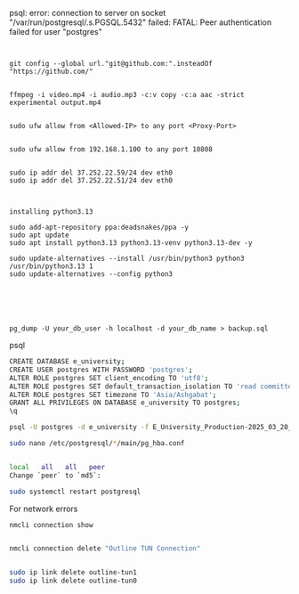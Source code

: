 psql: error: connection to server on socket "/var/run/postgresql/.s.PGSQL.5432" failed: FATAL:  Peer authentication failed for user "postgres"
	

~~~bashALTER USER postgres WITH PASSWORD 'your_new_password';


git config --global url."git@github.com:".insteadOf "https://github.com/"


ffmpeg -i video.mp4 -i audio.mp3 -c:v copy -c:a aac -strict experimental output.mp4


sudo ufw allow from <Allowed-IP> to any port <Proxy-Port>


sudo ufw allow from 192.168.1.100 to any port 10808


sudo ip addr del 37.252.22.59/24 dev eth0
sudo ip addr del 37.252.22.51/24 dev eth0  



installing python3.13

sudo add-apt-repository ppa:deadsnakes/ppa -y
sudo apt update
sudo apt install python3.13 python3.13-venv python3.13-dev -y

sudo update-alternatives --install /usr/bin/python3 python3 /usr/bin/python3.13 1
sudo update-alternatives --config python3






pg_dump -U your_db_user -h localhost -d your_db_name > backup.sql

~~~


psql
~~~bash
CREATE DATABASE e_university;
CREATE USER postgres WITH PASSWORD 'postgres';
ALTER ROLE postgres SET client_encoding TO 'utf8';
ALTER ROLE postgres SET default_transaction_isolation TO 'read committed';
ALTER ROLE postgres SET timezone TO 'Asia/Ashgabat';
GRANT ALL PRIVILEGES ON DATABASE e_university TO postgres;
\q

~~~




~~~bash
psql -U postgres -d e_university -f E_University_Production-2025_03_20_20_04_01-dump.sql

~~~

~~~bash
sudo nano /etc/postgresql/*/main/pg_hba.conf


local   all   all   peer
Change `peer` to `md5`:

sudo systemctl restart postgresql
~~~


For network errors

~~~bash
nmcli connection show


nmcli connection delete "Outline TUN Connection"


sudo ip link delete outline-tun1
sudo ip link delete outline-tun0
~~~
